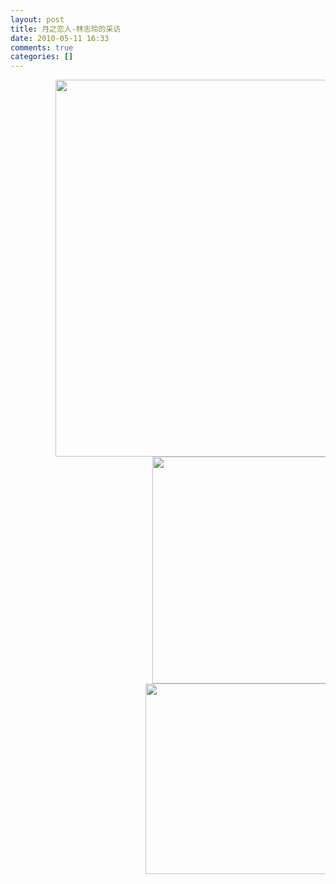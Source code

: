 ```yaml
---
layout: post
title: 月之恋人-林志玲的采访
date: 2010-05-11 16:33
comments: true
categories: []
---
```

<p style="margin-top:0cm;margin-right:0cm;margin-bottom:0cm;margin-left:54.0pt; margin-bottom:.0001pt">
<span lang="EN-US" style="mso-no-proof:yes" xml:lang="EN-US"><img width="646" height="603" src="file:///C:/DOCUME~1/user3/LOCALS~1/Temp/msohtmlclip1/01/clip_image002.jpg" shapes="图片_x0020_1"/></span></p>
<p style="margin-top:0cm;margin-right:0cm;margin-bottom:0cm;margin-left:6.0cm; margin-bottom:.0001pt">
<span lang="EN-US" style="mso-no-proof:yes" xml:lang="EN-US"><img width="455" height="363" src="file:///C:/DOCUME~1/user3/LOCALS~1/Temp/msohtmlclip1/01/clip_image004.jpg" shapes="图片_x0020_2"/></span></p>
<p style="margin-top:0cm;margin-right:0cm;margin-bottom:0cm;margin-left:162.0pt; margin-bottom:.0001pt">
<span lang="EN-US" style="mso-no-proof:yes" xml:lang="EN-US"><img width="468" height="305" src="file:///C:/DOCUME~1/user3/LOCALS~1/Temp/msohtmlclip1/01/clip_image006.jpg" shapes="图片_x0020_3"/></span></p>
